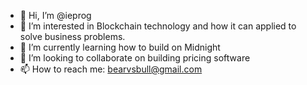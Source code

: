 - 👋 Hi, I’m @ieprog
- 👀 I’m interested in Blockchain technology and how it can applied to solve business problems.
- 🌱 I’m currently learning how to build on Midnight
- 💞️ I’m looking to collaborate on building pricing software
- 📫 How to reach me: bearvsbull@gmail.com

<!---
ieprog/ieprog is a ✨ special ✨ repository because its `README.md` (this file) appears on your GitHub profile.
You can click the Preview link to take a look at your changes.
--->
